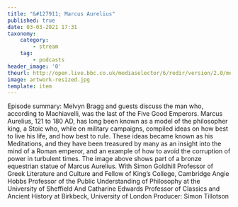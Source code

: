```yaml
---
title: "&#127911; Marcus Aurelius"
published: true
date: 03-03-2021 17:31
taxonomy:
    category:
        - stream
    tag:
        - podcasts
header_image: '0'
theurl: http://open.live.bbc.co.uk/mediaselector/6/redir/version/2.0/mediaset/audio-nondrm-download/proto/http/vpid/p097wt5b.mp3
image: artwork-resized.jpg
template: item
--- 
```

Episode summary: Melvyn Bragg and guests discuss the man who, according to Machiavelli, was the last of the Five Good Emperors. Marcus Aurelius, 121 to 180 AD, has long been known as a model of the philosopher king, a Stoic who, while on military campaigns, compiled ideas on how best to live his life, and how best to rule. These ideas became known as his Meditations, and they have been treasured by many as an insight into the mind of a Roman emperor, and an example of how to avoid the corruption of power in turbulent times. The image above shows part of a bronze equestrian statue of Marcus Aurelius. With Simon Goldhill Professor of Greek Literature and Culture and Fellow of King’s College, Cambridge Angie Hobbs Professor of the Public Understanding of Philosophy at the University of Sheffield And Catharine Edwards Professor of Classics and Ancient History at Birkbeck, University of London Producer: Simon Tillotson
